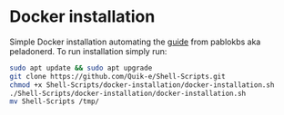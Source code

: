 # Docker installation
Simple Docker installation automating the [guide](https://github.com/pablokbs/peladonerd/tree/master/raspi/1) from pablokbs aka peladonerd.
To run installation simply run:
```sh
sudo apt update && sudo apt upgrade
git clone https://github.com/Quik-e/Shell-Scripts.git
chmod +x Shell-Scripts/docker-installation/docker-installation.sh
./Shell-Scripts/docker-installation/docker-installation.sh
mv Shell-Scripts /tmp/
```